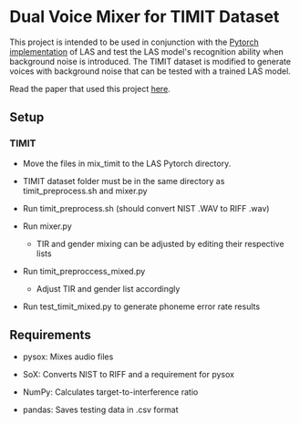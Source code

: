 # Dual Voice Mixer for TIMIT Dataset
This project is intended to be used in conjunction with the [Pytorch implementation](https://github.com/AzizCode92/Listen-Attend-and-Spell-Pytorch) of LAS and test the LAS model's recognition ability when background noise is introduced. The TIMIT dataset is modified to generate voices with background noise that can be tested with a trained LAS model.

Read the paper that used this project [here](https://arxiv.org/abs/2108.01245).

## Setup
### TIMIT
- Move the files in mix_timit to the LAS Pytorch directory.

- TIMIT dataset folder must be in the same directory as timit_preprocess.sh and mixer.py

- Run timit_preprocess.sh (should convert NIST .WAV to RIFF .wav)

- Run mixer.py

	- TIR and gender mixing can be adjusted by editing their respective lists

- Run timit\_preproccess\_mixed.py

	- Adjust TIR and gender list accordingly

- Run test\_timit\_mixed.py to generate phoneme error rate results

## Requirements
- pysox: Mixes audio files

- SoX: Converts NIST to RIFF and a requirement for pysox

- NumPy: Calculates target-to-interference ratio

- pandas: Saves testing data in .csv format
